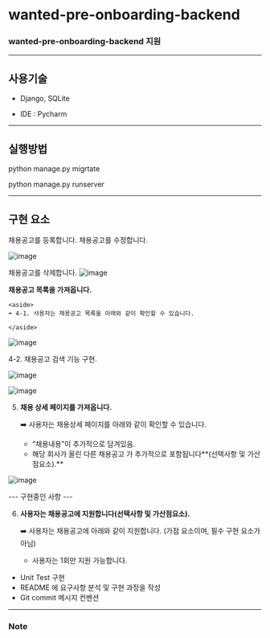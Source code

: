 # wanted-pre-onboarding-backend
### wanted-pre-onboarding-backend 지원

---
## 사용기술

* Django, SQLite

* IDE : Pycharm
---

## 실행방법

python manage.py migrtate

python manage.py runserver

---
## 구현 요소 

채용공고를 등록합니다. 채용공고를 수정합니다.

![image](https://user-images.githubusercontent.com/101803254/196041536-33f2a8df-7516-49c5-a32b-8dd90e5f0615.png)

채용공고를 삭제합니다.
![image](https://user-images.githubusercontent.com/101803254/196041678-a2758ea5-0e04-449f-95c1-af65b334eae9.png)


**채용공고 목록을 가져옵니다.**
    
    <aside>
    ➡️ 4-1. 사용자는 채용공고 목록을 아래와 같이 확인할 수 있습니다.
    
    </aside>

![image](https://user-images.githubusercontent.com/101803254/196041744-6721d2a4-7efd-4254-af62-456f9d7ca8ab.png)

4-2. 채용공고 검색 기능 구현.

![image](https://user-images.githubusercontent.com/101803254/196041773-8e84493a-bd45-4e3d-a265-759fb16383f3.png)

![image](https://user-images.githubusercontent.com/101803254/196041787-d2d68e82-5c37-4555-b995-5a94462c2429.png)


5. **채용 상세 페이지를 가져옵니다.**
    
    <aside>
    ➡️ 사용자는 채용상세 페이지를 아래와 같이 확인할 수 있습니다.
    
    - “채용내용”이 추가적으로 담겨있음.
    - 해당 회사가 올린 다른 채용공고 가 추가적으로 포함됩니다**(선택사항 및 가산점요소).**
    </aside>
    
![image](https://user-images.githubusercontent.com/101803254/196041903-01cf08a6-2b78-4bf9-a791-11990e8287fd.png)

--- 구현중인 사항 ---

6. **사용자는 채용공고에 지원합니다(선택사항 및 가산점요소).**
    
    <aside>
    ➡️ 사용자는 채용공고에 아래와 같이 지원합니다. (가점 요소이며, 필수 구현 요소가 아님)
    
    - 사용자는 1회만 지원 가능합니다.
    </aside>
    
- Unit Test 구현
- README 에 요구사항 분석 및 구현 과정을 작성
- Git commit 메시지 컨벤션


---

### Note


